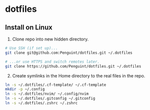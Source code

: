 # dotfiles

## Install on Linux

1. Clone repo into new hidden directory.

```sh
# Use SSH (if set up)...
git clone git@github.com:Penguint/dotfiles.git ~/.dotfiles

# ...or use HTTPS and switch remotes later.
git clone https://github.com/Penguint/dotfiles.git ~/.dotfiles
```

2. Create symlinks in the Home directory to the real files in the repo.

```sh
ln -s ~/.dotfiles/.cf-template/ ~/.cf-template
mkdir -p ~/.config
ln -s ~/.dotfiles/nvim/ ~/.config/nvim
ln -s ~/.dotfiles/.gitconfig ~/.gitconfig
ln -s ~/.dotfiles/.zshrc ~/.zshrc
```
